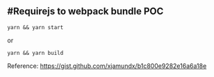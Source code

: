 #Requirejs to webpack bundle POC
--------------------------------

`yarn && yarn start`

or

`yarn && yarn build`

Reference:
https://gist.github.com/xjamundx/b1c800e9282e16a6a18e
